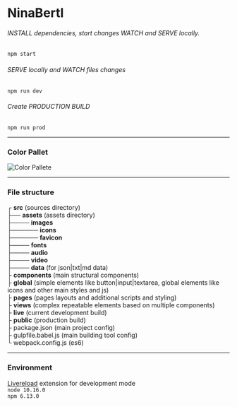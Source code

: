 # NinaBertl

###### INSTALL dependencies, start changes WATCH and SERVE locally.
`npm start`

###### SERVE locally and WATCH files changes
`npm run dev`

###### Create PRODUCTION BUILD
`npm run prod`

------------

### Color Pallet
![Color Pallete](color-pallet.png "Color Pallet")

------------

### File structure
┌ **src** (sources directory)\
├── **assets** (assets directory)\
├──── **images**\
├────── **icons**\
├────── **favicon**\
├──── **fonts**\
├──── **audio**\
├──── **video**\
├──── **data** (for json|txt|md data)\
├ **components** (main structural components)\
├ **global** (simple elements like button|input|textarea, global elements like icons and other main styles and js)\
├ **pages** (pages layouts and additional scripts and styling)\
├ **views** (complex repeatable elements based on multiple components)\
├ **live** (current development build)\
├ **public** (production build)\
├ package.json (main project config)\
├ gulpfile.babel.js (main building tool config)\
└ webpack.config.js (es6)

------------

### Environment
[Livereload](https://chrome.google.com/webstore/search/livereload?hl=ru) extension for development mode\
`node 10.16.0`\
`npm 6.13.0`
